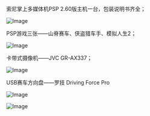 索尼掌上多媒体机PSP 2.60版主机一台，包装说明书齐全；

![Image](https://github.com/user-attachments/assets/96db5f0e-92a7-4f6e-9945-bfc3e2d27820)

PSP游戏三张——山脊赛车、侠盗猎车手、模拟人生2；

![Image](https://github.com/user-attachments/assets/c8b1a00a-b704-4a08-9ec3-11f0e6acbee8)

卡带式摄像机——JVC GR-AX337；

![Image](https://github.com/user-attachments/assets/9a61b710-f358-4d2f-9911-beb2f444fef9)

USB赛车方向盘——罗技 Driving Force Pro

![Image](https://github.com/user-attachments/assets/c4491bee-9a0c-4bad-84e2-72b7eacd2f1c)

![Image](https://github.com/user-attachments/assets/9e912e01-b07f-4192-b1bb-ae04271ff538)

<!-- ##{"timestamp":1141360080}## -->

